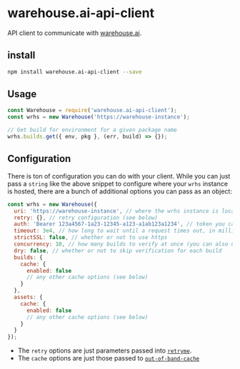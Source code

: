 # warehouse.ai-api-client
API client to communicate with [warehouse.ai][warehouse.ai].

## install

```bash
npm install warehouse.ai-api-client --save
```

## Usage

```js
const Warehouse = require('warehouse.ai-api-client');
const wrhs = new Warehouse('https://warehouse-instance');

// Get build for environment for a given package name
wrhs.builds.get({ env, pkg }, (err, build) => {});
```

## Configuration

There is ton of configuration you can do with your client. While you can just
pass a `string` like the above snippet to configure where your `wrhs` instance is hosted,
there are a bunch of additional options you can pass as an object:

```js
const wrhs = new Warehouse({
  uri: 'https://warehouse-instance', // where the wrhs instance is located
  retry: {}, // retry configuration (see below)
  auth: 'Bearer 123a4567-1a23-12345-a123-a1ab123a1234', // token you can use to authenticate your request
  timeout: 3e4, // how long to wait until a request times out, in milliseconds
  strictSSL: false, // whether or not to use https
  concurrency: 10, // how many builds to verify at once (you can also use conc as shorthand)
  dry: false, // whether or not to skip verification for each build
  builds: {
    cache: {
      enabled: false
      // any other cache options (see below)
    }
  },
  assets: {
    cache: {
      enabled: false
      // any other cache options (see below)
    }
  }
});
```

- The `retry` options are just parameters passed into [`retryme`].
- The `cache` options are just those passed to [`out-of-band-cache`]

[warehouse.ai]: https://github.com/godaddy/warehouse.ai
[`retryme`]: https://github.com/jcrugzz/retryme#usage
[`out-of-band-cache`]: https://github.com/godaddy/out-of-band-cache#usage
